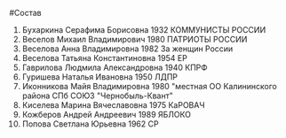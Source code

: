 #Состав
1. Бухаркина Серафима Борисовна 1932 КОММУНИСТЫ РОССИИ
2. Веселов Михаил Владимирович 1980 ПАТРИОТЫ РОССИИ
3. Веселова Анна Владимировна 1982 За женщин России
4. Веселова Татьяна Константиновна 1954 ЕР
5. Гаврилова Людмила Александровна 1940 КПРФ
6. Гуришева Наталья Ивановна 1950 ЛДПР
7. Иконникова Майя Владимировна 1980 \"местная ОО Калининского района СПб СОЮЗ \"Чернобыль-Квант\"
8. Киселева Марина Вячеславовна 1975 КаРОВАЧ
9. Кожберов Андрей Андреевич 1989 ЯБЛОКО
10. Попова Светлана Юрьевна 1962 СР
